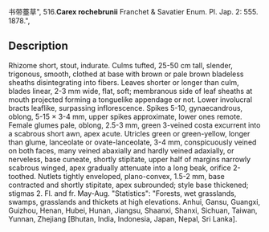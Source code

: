 书带薹草",
516.**Carex rochebrunii** Franchet & Savatier Enum. Pl. Jap. 2: 555. 1878.",

## Description
Rhizome short, stout, indurate. Culms tufted, 25-50 cm tall, slender, trigonous, smooth, clothed at base with brown or pale brown bladeless sheaths disintegrating into fibers. Leaves shorter or longer than culm, blades linear, 2-3 mm wide, flat, soft; membranous side of leaf sheaths at mouth projected forming a tonguelike appendage or not. Lower involucral bracts leaflike, surpassing inflorescence. Spikes 5-10, gynaecandrous, oblong, 5-15 × 3-4 mm, upper spikes approximate, lower ones remote. Female glumes pale, oblong, 2.5-3 mm, green 3-veined costa excurrent into a scabrous short awn, apex acute. Utricles green or green-yellow, longer than glume, lanceolate or ovate-lanceolate, 3-4 mm, conspicuously veined on both faces, many veined abaxially and hardly veined adaxially, or nerveless, base cuneate, shortly stipitate, upper half of margins narrowly scabrous winged, apex gradually attenuate into a long beak, orifice 2-toothed. Nutlets tightly enveloped, plano-convex, 1.5-2 mm, base contracted and shortly stipitate, apex subrounded; style base thickened; stigmas 2. Fl. and fr. May-Aug.
  "Statistics": "Forests, wet grasslands, swamps, grasslands and thickets at high elevations. Anhui, Gansu, Guangxi, Guizhou, Henan, Hubei, Hunan, Jiangsu, Shaanxi, Shanxi, Sichuan, Taiwan, Yunnan, Zhejiang [Bhutan, India, Indonesia, Japan, Nepal, Sri Lanka].
